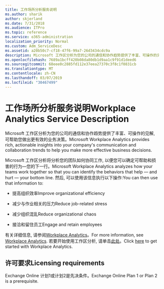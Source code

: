 ```yaml
---
title: 工作场所分析服务说明
ms.author: sharik
author: skjerland
ms.date: 7/31/2018
ms.audience: ITPro
ms.topic: reference
ms.service: o365-administration
localization_priority: Normal
ms.custom: Adm_ServiceDesc
ms.assetid: a20b50c7-cf18-47f6-99a7-26d3434cdc9a
description: Microsoft 工作区分析为您的公司的通信和协作趋势提供了丰富、可操作的见解, 可帮助您做出更有效的业务决策。
ms.openlocfilehash: 7689a1bcff420b08da80db1d9aa1c9f91d1deed6
ms.sourcegitcommit: 68eee0c2885fd112e37eea27370c3f8c1f0831cb
ms.translationtype: MT
ms.contentlocale: zh-CN
ms.lasthandoff: 03/07/2019
ms.locfileid: "30467499"
---
```

# <a name="workplace-analytics-service-description"></a><span data-ttu-id="0f869-103">工作场所分析服务说明</span><span class="sxs-lookup"><span data-stu-id="0f869-103">Workplace Analytics Service Description</span></span>

<span data-ttu-id="0f869-104">Microsoft 工作区分析为您的公司的通信和协作趋势提供了丰富、可操作的见解, 可帮助您做出更有效的业务决策。</span><span class="sxs-lookup"><span data-stu-id="0f869-104">Microsoft Workplace Analytics provides rich, actionable insights into your company's communication and collaboration trends to help you make more effective business decisions.</span></span>
  
<span data-ttu-id="0f869-105">Microsoft 工作区分析将分析您的团队如何协同工作, 以便您可以确定可帮助和损害的行为—您的下一行。</span><span class="sxs-lookup"><span data-stu-id="0f869-105">Microsoft Workplace Analytics analyzes how your teams work together so that you can identify the behaviors that help — and hurt — your bottom line.</span></span> <span data-ttu-id="0f869-106">然后, 可以使用该信息执行以下操作:</span><span class="sxs-lookup"><span data-stu-id="0f869-106">You can then use that information to:</span></span> 
  
- <span data-ttu-id="0f869-107">提高组织效率</span><span class="sxs-lookup"><span data-stu-id="0f869-107">Improve organizational efficiency</span></span>
    
- <span data-ttu-id="0f869-108">减少与作业相关的压力</span><span class="sxs-lookup"><span data-stu-id="0f869-108">Reduce job-related stress</span></span>
    
- <span data-ttu-id="0f869-109">减少组织混乱</span><span class="sxs-lookup"><span data-stu-id="0f869-109">Reduce organizational chaos</span></span>
    
- <span data-ttu-id="0f869-110">接洽和留住员工</span><span class="sxs-lookup"><span data-stu-id="0f869-110">Engage and retain employees</span></span>
    
<span data-ttu-id="0f869-111">有关详细信息, 请参阅[Workplace Analytics](https://go.microsoft.com/fwlink/?linkid=852492)。</span><span class="sxs-lookup"><span data-stu-id="0f869-111">For more information, see [Workplace Analytics](https://go.microsoft.com/fwlink/?linkid=852492).</span></span> <span data-ttu-id="0f869-112">若要开始使用工作区分析, 请单击[此处](https://docs.microsoft.com/en-us/workplace-analytics/overview/get-started)。</span><span class="sxs-lookup"><span data-stu-id="0f869-112">Click [here](https://docs.microsoft.com/en-us/workplace-analytics/overview/get-started) to get started with Workplace Analytics.</span></span> 
  
## <a name="licensing-requirements"></a><span data-ttu-id="0f869-113">许可要求</span><span class="sxs-lookup"><span data-stu-id="0f869-113">Licensing requirements</span></span>

<span data-ttu-id="0f869-114">Exchange Online 计划1或计划2是先决条件。</span><span class="sxs-lookup"><span data-stu-id="0f869-114">Exchange Online Plan 1 or Plan 2 is a prerequisite.</span></span>